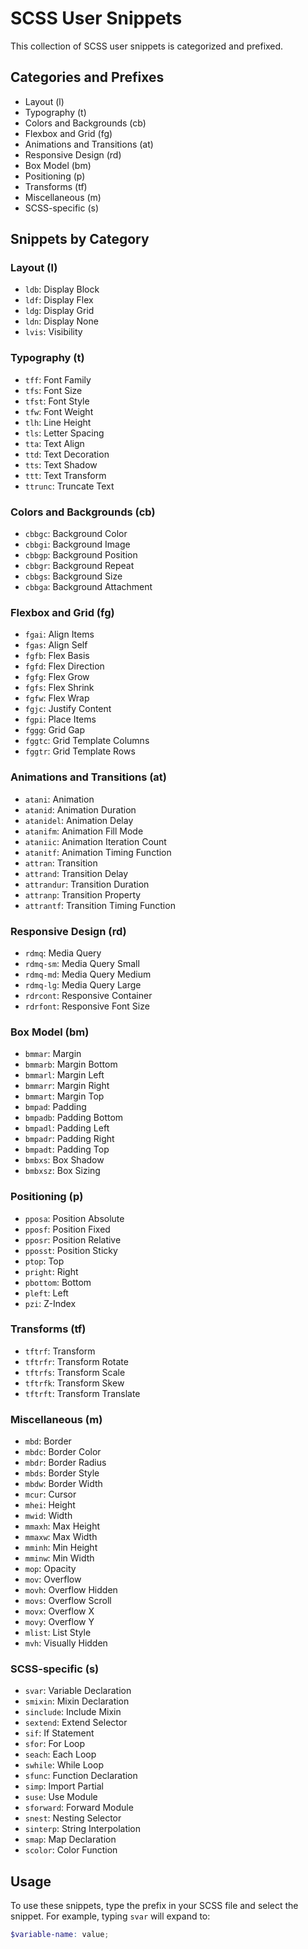 # SCSS User Snippets

This collection of SCSS user snippets is categorized and prefixed.

## Categories and Prefixes

- Layout (l)
- Typography (t)
- Colors and Backgrounds (cb)
- Flexbox and Grid (fg)
- Animations and Transitions (at)
- Responsive Design (rd)
- Box Model (bm)
- Positioning (p)
- Transforms (tf)
- Miscellaneous (m)
- SCSS-specific (s)

## Snippets by Category

### Layout (l)
- `ldb`: Display Block
- `ldf`: Display Flex
- `ldg`: Display Grid
- `ldn`: Display None
- `lvis`: Visibility

### Typography (t)
- `tff`: Font Family
- `tfs`: Font Size
- `tfst`: Font Style
- `tfw`: Font Weight
- `tlh`: Line Height
- `tls`: Letter Spacing
- `tta`: Text Align
- `ttd`: Text Decoration
- `tts`: Text Shadow
- `ttt`: Text Transform
- `ttrunc`: Truncate Text

### Colors and Backgrounds (cb)
- `cbbgc`: Background Color
- `cbbgi`: Background Image
- `cbbgp`: Background Position
- `cbbgr`: Background Repeat
- `cbbgs`: Background Size
- `cbbga`: Background Attachment

### Flexbox and Grid (fg)
- `fgai`: Align Items
- `fgas`: Align Self
- `fgfb`: Flex Basis
- `fgfd`: Flex Direction
- `fgfg`: Flex Grow
- `fgfs`: Flex Shrink
- `fgfw`: Flex Wrap
- `fgjc`: Justify Content
- `fgpi`: Place Items
- `fggg`: Grid Gap
- `fggtc`: Grid Template Columns
- `fggtr`: Grid Template Rows

### Animations and Transitions (at)
- `atani`: Animation
- `atanid`: Animation Duration
- `atanidel`: Animation Delay
- `atanifm`: Animation Fill Mode
- `ataniic`: Animation Iteration Count
- `atanitf`: Animation Timing Function
- `attran`: Transition
- `attrand`: Transition Delay
- `attrandur`: Transition Duration
- `attranp`: Transition Property
- `attrantf`: Transition Timing Function

### Responsive Design (rd)
- `rdmq`: Media Query
- `rdmq-sm`: Media Query Small
- `rdmq-md`: Media Query Medium
- `rdmq-lg`: Media Query Large
- `rdrcont`: Responsive Container
- `rdrfont`: Responsive Font Size

### Box Model (bm)
- `bmmar`: Margin
- `bmmarb`: Margin Bottom
- `bmmarl`: Margin Left
- `bmmarr`: Margin Right
- `bmmart`: Margin Top
- `bmpad`: Padding
- `bmpadb`: Padding Bottom
- `bmpadl`: Padding Left
- `bmpadr`: Padding Right
- `bmpadt`: Padding Top
- `bmbxs`: Box Shadow
- `bmbxsz`: Box Sizing

### Positioning (p)
- `pposa`: Position Absolute
- `pposf`: Position Fixed
- `pposr`: Position Relative
- `pposst`: Position Sticky
- `ptop`: Top
- `pright`: Right
- `pbottom`: Bottom
- `pleft`: Left
- `pzi`: Z-Index

### Transforms (tf)
- `tftrf`: Transform
- `tftrfr`: Transform Rotate
- `tftrfs`: Transform Scale
- `tftrfk`: Transform Skew
- `tftrft`: Transform Translate

### Miscellaneous (m)
- `mbd`: Border
- `mbdc`: Border Color
- `mbdr`: Border Radius
- `mbds`: Border Style
- `mbdw`: Border Width
- `mcur`: Cursor
- `mhei`: Height
- `mwid`: Width
- `mmaxh`: Max Height
- `mmaxw`: Max Width
- `mminh`: Min Height
- `mminw`: Min Width
- `mop`: Opacity
- `mov`: Overflow
- `movh`: Overflow Hidden
- `movs`: Overflow Scroll
- `movx`: Overflow X
- `movy`: Overflow Y
- `mlist`: List Style
- `mvh`: Visually Hidden

### SCSS-specific (s)
- `svar`: Variable Declaration
- `smixin`: Mixin Declaration
- `sinclude`: Include Mixin
- `sextend`: Extend Selector
- `sif`: If Statement
- `sfor`: For Loop
- `seach`: Each Loop
- `swhile`: While Loop
- `sfunc`: Function Declaration
- `simp`: Import Partial
- `suse`: Use Module
- `sforward`: Forward Module
- `snest`: Nesting Selector
- `sinterp`: String Interpolation
- `smap`: Map Declaration
- `scolor`: Color Function

## Usage

To use these snippets, type the prefix in your SCSS file and select the snippet. For example, typing `svar` will expand to:

```scss
$variable-name: value;
```
